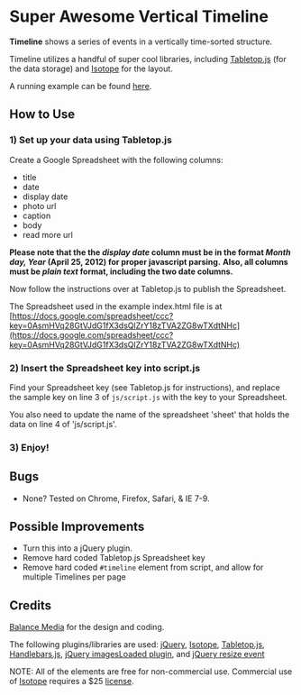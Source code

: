 # Super Awesome Vertical Timeline

**Timeline** shows a series of events in a vertically time-sorted structure.

Timeline utilizes a handful of super cool libraries, including [Tabletop.js](http://github.com/jsoma/tabletop) (for the data storage) and [Isotope](http://isotope.metafizzy.co/) for the layout.

A running example can be found [here](http://builtbybalance.com/github-timeline/).

## How to Use

### 1) Set up your data using Tabletop.js

Create a Google Spreadsheet with the following columns:
* title
* date
* display date
* photo url
* caption
* body
* read more url

**Please note that the the _display date_ column must be in the format _Month day, Year_ (April 25, 2012) for proper javascript parsing.**
**Also, all columns must be _plain text_ format, including the two date columns.**

Now follow the instructions over at Tabletop.js to publish the Spreadsheet.

The Spreadsheet used in the example index.html file is at [https://docs.google.com/spreadsheet/ccc?key=0AsmHVq28GtVJdG1fX3dsQlZrY18zTVA2ZG8wTXdtNHc](https://docs.google.com/spreadsheet/ccc?key=0AsmHVq28GtVJdG1fX3dsQlZrY18zTVA2ZG8wTXdtNHc)

### 2) Insert the Spreadsheet key into script.js

Find your Spreadsheet key (see Tabletop.js for instructions), and replace the sample key on line 3 of `js/script.js` with the key to your Spreadsheet.

You also need to update the name of the spreadsheet 'sheet' that holds the data on line 4 of 'js/script.js'.

### 3) Enjoy!

## Bugs

* None? Tested on Chrome, Firefox, Safari, & IE 7-9.

## Possible Improvements

* Turn this into a jQuery plugin.
* Remove hard coded Tabletop.js Spreadsheet key
* Remove hard coded `#timeline` element from script, and allow for multiple Timelines per page

## Credits

[Balance Media](http://www.builtbybalance.com) for the design and coding.

The following plugins/libraries are used:
[jQuery](http://jquery.com/), [Isotope](http://isotope.metafizzy.co), [Tabletop.js](http://github.com/jsoma/tabletop), [Handlebars.js](http://handlebarsjs.com/), [jQuery imagesLoaded plugin](http://github.com/desandro/imagesloaded), and [jQuery resize event](http://benalman.com/projects/jquery-resize-plugin/)

NOTE: All of the elements are free for non-commercial use. Commercial use of [Isotope](http://isotope.metafizzy.co) requires a $25 [license](http://metafizzy.co/#isotope-license).
